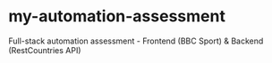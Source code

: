# my-automation-assessment
Full-stack automation assessment - Frontend (BBC Sport) &amp; Backend (RestCountries API)
